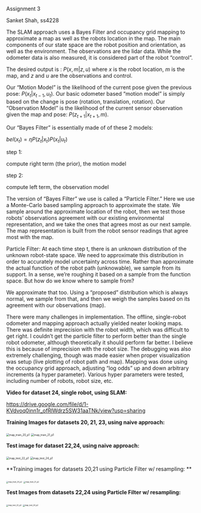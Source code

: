 Assignment 3

Sanket Shah, ss4228

The SLAM approach uses a Bayes Filter and occupancy grid mapping to approximate a map as well as the robots location in the map. The main components of our state space are the robot position and orientation, as well as the environment. The observations are the lidar data. While the odometer data is also measured, it is considered part of the robot “control”. 

The desired output is : $P(x, m | z, u)$ where $x$ is the robot location, $m$ is the map, and $z$ and $u$ are the observations and control. 

Our “Motion Model” is the likelihood of the current pose given the previous pose: $P(x_t | x_{t-1}, u_t)$. Our basic odometer based “motion model” is simply based on the change is pose (rotation, translation, rotation). Our “Observation Model” is the likelihood of the current sensor observation given the map and pose: $P(z_{t+1} | x_{t+1}, m)$.

Our “Bayes Filter” is essentially made of of these 2 models:

$bel(x_t) = \eta P(z_t|x_t)P(x_t|u_t)$

step 1:

compute right term (the prior), the motion model

step 2:

compute left term, the observation model 

The version of “Bayes Filter” we use is called a “Particle Filter.” Here we use a Monte-Carlo based sampling approach to approximate the state. We sample around the approximate location of the robot, then we test those robots’ observations agreement with our existing environmental representation, and we take the ones that agrees most as our next sample. The map representation is built from the robot sensor readings that agree most with the map. 

Particle Filter:
At each time step t, there is an unknown distribution of the unknown robot-state space. We need to approximate this distribution in order to accurately model uncertainty across time. Rather than approximate the actual function of the robot path (unknowable), we sample from its support. In a sense, we’re roughing it based on a sample from the function space. But how do we know where to sample from?

We approximate that too. Using a “proposed” distribution which is always normal, we sample from that, and then we weigh the samples based on its agreement with our observations (map).

There were many challenges in implementation. The offline, single-robot odometer and mapping approach actually yielded neater looking maps. There was definite imprecision with the robot width, which was difficult to get right. I couldn’t get the particle filter to perform better than the single robot odometer, although theoretically it should perform far better. I believe this is because of imprecision with the robot size. The debugging was also extremely challenging, though was made easier when proper visualization was setup (live plotting of robot path and map). Mapping was done using the occupancy grid approach, adjusting “log odds” up and down arbitrary increments (a hyper parameter). Various hyper parameters were tested, including number of robots, robot size, etc.

**Video for dataset 24, single robot, using SLAM:**

https://drive.google.com/file/d/1-KVdvoq0inn1r_ofRlWdrz5SW31aaTNk/view?usp=sharing

**Training Images for datasets 20, 21, 23, using naive approach:**

<img src="results/map_train_20_p1.png" alt="map_train_20_p1" style="zoom: 50%;" />

<img src="results/map_train_21_p1.png" alt="map_train_21_p1" style="zoom: 50%;" />





**Test image for dataset 22,24, using naive approach:**



<img src="results/map_test_22_p1.png" alt="map_test_22_p1" style="zoom:50%;" />

<img src="results/map_test_24_p1.png" alt="map_test_24_p1" style="zoom:50%;" />





**Training images for datasets 20,21 using Particle Filter w/ resampling: **

<img src="results/map_train_20_p2.png" alt="map_train_20_p2" style="zoom:33%;" />

<img src="results/map_train_21_p2.png" alt="map_train_21_p2" style="zoom:33%;" />





**Test Images from datasets 22,24 using Particle Filter w/ resampling:**



<img src="results/map_test_22_p2.png" alt="map_test_22_p2" style="zoom:33%;" />

<img src="results/map_test_24_p2.png" alt="map_test_24_p2" style="zoom:33%;" />